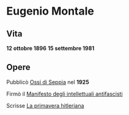 # Eugenio Montale
## Vita
**12 ottobre 1896**
**15 settembre 1981**

## Opere
Pubblicò [Ossi di Seppia](../opere/Ossi%20di%20Seppia.md) nel **1925**

Firmò il [Manifesto degli intellettuali antifascisti](../opere/Manifesto%20degli%20intellettuali%20antifascisti.md)

Scrisse [La primavera hitleriana](../opere/La%20primavera%20hitleriana.md)